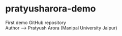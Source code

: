# pratyusharora-demo
First demo GitHub repository
<br>
Author --> Pratyush Arora (Manipal University Jaipur)
